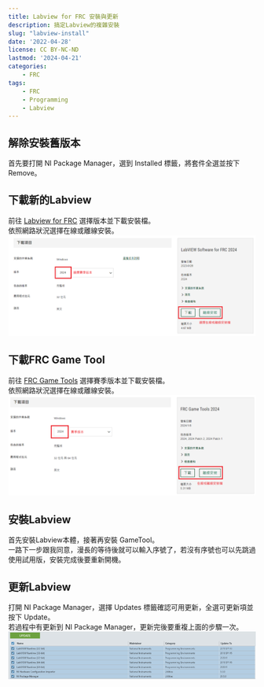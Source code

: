 ```yaml
---
title: Labview for FRC 安裝與更新
description: 搞定Labview的複雜安裝
slug: "labview-install"
date: '2022-04-28'
license: CC BY-NC-ND
lastmod: '2024-04-21'
categories:
    - FRC
tags:
    - FRC
    - Programming
    - Labview
---
```


## 解除安裝舊版本
首先要打開 NI Package Manager，選到 Installed 標籤，將套件全選並按下 Remove。

## 下載新的Labview
前往 [Labview for FRC](https://www.ni.com/en-us/support/downloads/software-products/download.labview-software-for-frc.html) 選擇版本並下載安裝檔。<br>
依照網路狀況選擇在線或離線安裝。<br>
![Labview download](Labview_download_page.png)

## 下載FRC Game Tool
前往 [FRC Game Tools](https://www.ni.com/zh-tw/support/downloads/drivers/download.frc-game-tools.html) 選擇賽季版本並下載安裝檔。<br>
依照網路狀況選擇在線或離線安裝。<br>
![Gametool download](Gametool_download_page.png)

## 安裝Labview
首先安裝Labview本體，接著再安裝 GameTool。<br>
一路下一步跟我同意，漫長的等待後就可以輸入序號了，若沒有序號也可以先跳過使用試用版，安裝完成後要重新開機。

## 更新Labview
打開 NI Package Manager，選擇 Updates 標籤確認可用更新，全選可更新項並按下 Update。<br>
若過程中有更新到 NI Package Manager，更新完後要重複上面的步驟一次。<br>
![Labview update](Labview_update.png)